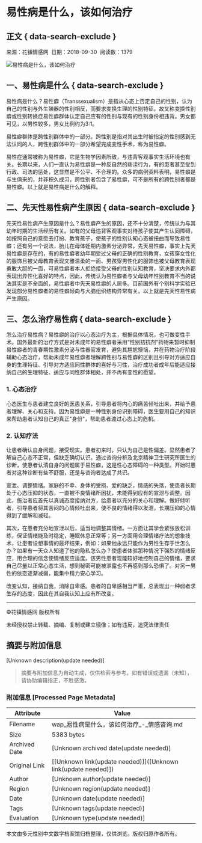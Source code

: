# 易性病是什么，该如何治疗

## 正文 { data-search-exclude }


来源：花镇情感网  日期：2018-09-30  阅读数：1379

![易性病是什么，该如何治疗](http://cdn-static.huazhen2008.com/ouyang/ueditor/image/20180930/1538277449321279.png)

## 一、易性病是什么 { data-search-exclude }

易性病是什么？易性癖（Transsexualism）是指从心态上否定自己的性别，认为自己的性别与外生殖器的性别相反，而要求变换生理的性别特征。故又称变换性别癖或性别转换症易性癖群体认定自己应有的性别与现有的性别身份相违背。男女都可见，以男性较多，男女比例约为3:1。

易性癖群体是跨性别群体中的一部分。跨性别是指对其出生时被指定的性别感到无法认同的人，跨性别群体中的一部分希望完成变性手术，称为易性癖。

易性症通常被称为易性癖，它是生物学因素所致，与违背客观事实生活环境也有关。长期以来，人们一直认为易性癖是一种反自然的亵渎行为，有的患者甚至受到行政、司法的惩处，这显然是不公平、不合理的。众多的病例资料表明，易性癖是与生俱来的，并非积久成习，跨性别者包含了易性癖，可不是所有的跨性别者都是易性癖。以上就是易性病是什么的解释。

## 二、先天性易性病产生原因 { data-search-exclude }

先天性易性病产生原因是什么？易性癖产生的原因，还不十分清楚，传统认为与其幼年时期的生活经历有关。如有的父母违背客观事实对待孩子使其产生认同障碍，如按照自己的意愿去打扮、教育孩子，使孩子的性别认知心态被扭曲而导致易性癖；还有另一个说法，胎儿在母体妊期内激素分泌异常，先天易性癖，事实上先天易性癖是存在的，有的易性癖者幼年期受过父母的正确的性别教育，女孩穿女性化的服饰且被父母教育表现文雅温柔的一面、男孩穿男性化的服饰也被父母教育表现勇敢大胆的一面，可易性癖者本人拒绝接受父母的性别认知教育，坚决要求内外都表现出异性化喜好的特点，因此，传统认为易性癖者与父母幼年性别教育不当的说法其实是不全面的，易性癖者中先天易性癖的人居多。目前国外有个别科学实验已发现部分易性癖者的易性癖倾向与大脑组织结构异常有关。以上就是先天性易性病产生原因。

## 三、怎么治疗易性病 { data-search-exclude }

怎么治疗易性病？易性癖的治疗以心态治疗为主，根据具体情况，也可做变性手术。国外最新的治疗方式是对未成年的易性癖者采用“性别拮抗剂”药物来暂时抑制易性癖者的青春期性激素分泌与性器官发育，避免其尴尬懊恼，并在药物治疗阶段辅助心态治疗，帮助未成年易性癖者理解跨性别与易性癖的区别且引导对方适应自身的生理特征、引导对方适应同性群体的喜好与习性，治疗成功者成年后能适应接纳自己的生理特征、适应与同性群体相处，并不再有变性的愿望。

### 1. 心态治疗

心态医生与患者建立良好的医患关系，引导患者将内心的痛苦倾吐出来，并给予患者理解、关心和支持。因为易性癖是一种性别身份识别障碍，医生要用自己的知识来帮助患者认知自己的真正"身份"，帮助患者渡过心态上的危机。

### 2. 认知疗法

让患者确认自身问题，接受现实。患者初来时，只认为自己是性偏差。显然患者了解自己心态不正常，但缺乏确切认识。通过咨询分析及北京精神卫生研究所医生的诊断，使患者认清自身的问题属于易性癖，这是性心态障碍的一种类型。开始时患者对这种诊断有些不舒服，还是与咨询者达成了共识。

宣泄、调整情绪。家庭的不幸、身体的受损、爱的缺乏，情感的失落，使患者长期处于心态压抑的状态，一直被不良情绪所困扰，未能得到应有的宣泄与调整。因此，施治者应首先以真诚态度接纳对方，给患者以充分的关心和理解。做好倾听者，引导患者将其苦闷的心情倾吐出来，使不良的情绪得以发泄，长期压抑的心情得到了缓解和减轻。

其次，在患者充分地宣泄以后，适当地调整其情绪。一方面让其学会紧张放松训练，保证情绪能及时稳定，睡眠休息正常等；另一方面用合理情绪疗法的想象技术，让患者设想事情的最坏结果，例如：如果他永远只能作为男性生存于世怎么办？如果有一天众人知道了他的隐私怎么办？使患者体验那种情况下强烈的情绪反应，用合理的信念使情绪反应适度。该男性患者现能较好地控制自己的情绪，要求自己尽量以正常心态生活，想到秘密可能被泄露也不再感到那么恐惧了。对另一男性的依恋逐渐减弱，能集中精力安心学习。

改变认知，接纳自我，消除自卑感。患者的自卑感相当严重，总表现出一种弱者求生存的态度，因此在其自我认知上应有所改变。

---

©花镇情感网 版权所有

未经授权禁止转载、摘编、复制或建立镜像；如有违反，追究法律责任
<!-- tcd_original_link http://wap.huazhen2008.com/xl/41783.html -->


## 摘要与附加信息

<!-- tcd_abstract -->
[Unknown description(update needed)]
<!-- tcd_abstract_end -->

> 摘要与附加信息为自动生成，仅供检索与参考。如有错误或遗漏（未知），请协助编辑指正，不胜感激。

### 附加信息 [Processed Page Metadata]

| Attribute       | Value                                  |
|-----------------|----------------------------------------|
| Filename        | wap_易性病是什么，该如何治疗_-_情感咨询.md                             |
| Size            | 5383 bytes                           |
| Archived Date   | [Unknown archived date(update needed)]                             |
| Original Link   | [[Unknown link(update needed)]]([Unknown link(update needed)])                       |
| Author          | [Unknown author(update needed)]                               |
| Region          | [Unknown region(update needed)]                               |
| Date            | [Unknown date(update needed)]                                 |
| Tags            | [Unknown tags(update needed)]                                 |
| Evaluation            | [Unknown type(update needed)]                                 |
<!-- tcd_table_end -->

本文由多元性别中文数字档案馆归档整理，仅供浏览。版权归原作者所有。
